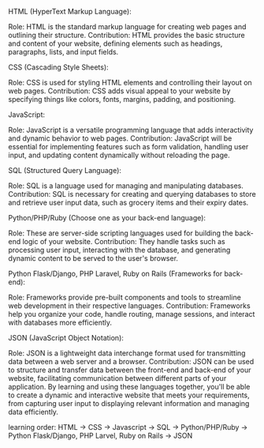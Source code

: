 HTML (HyperText Markup Language):

Role: HTML is the standard markup language for creating web pages and outlining their structure.
Contribution: HTML provides the basic structure and content of your website, defining elements such as headings, paragraphs, lists, and input fields.



CSS (Cascading Style Sheets):

Role: CSS is used for styling HTML elements and controlling their layout on web pages.
Contribution: CSS adds visual appeal to your website by specifying things like colors, fonts, margins, padding, and positioning.



JavaScript:

Role: JavaScript is a versatile programming language that adds interactivity and dynamic behavior to web pages.
Contribution: JavaScript will be essential for implementing features such as form validation, handling user input, and updating content dynamically without reloading the page.



SQL (Structured Query Language):

Role: SQL is a language used for managing and manipulating databases.
Contribution: SQL is necessary for creating and querying databases to store and retrieve user input data, such as grocery items and their expiry dates.



Python/PHP/Ruby (Choose one as your back-end language):

Role: These are server-side scripting languages used for building the back-end logic of your website.
Contribution: They handle tasks such as processing user input, interacting with the database, and generating dynamic content to be served to the user's browser.



Python Flask/Django, PHP Laravel, Ruby on Rails (Frameworks for back-end):

Role: Frameworks provide pre-built components and tools to streamline web development in their respective languages.
Contribution: Frameworks help you organize your code, handle routing, manage sessions, and interact with databases more efficiently.



JSON (JavaScript Object Notation):

Role: JSON is a lightweight data interchange format used for transmitting data between a web server and a browser.
Contribution: JSON can be used to structure and transfer data between the front-end and back-end of your website, facilitating communication between different parts of your application.
By learning and using these languages together, you'll be able to create a dynamic and interactive website that meets your requirements, from capturing user input to displaying relevant information and managing data efficiently.




learning order:
HTML -> CSS -> Javascript -> SQL -> Python/PHP/Ruby -> Python Flask/Django, PHP Larvel, Ruby on Rails -> JSON